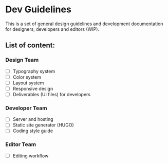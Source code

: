 # Dev Guidelines

This is a set of general design guidelines and development documentation for designers, developers and editors (WIP).

## List of content:

### Design Team

- [ ] Typography system
- [ ] Color system
- [ ] Layout system
- [ ] Responsive design
- [ ] Deliverables (UI files) for developers

### Developer Team

- [ ] Server and hosting
- [ ] Static site generator (HUGO)
- [ ] Coding style guide

### Editor Team

- [ ] Editing workflow
